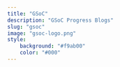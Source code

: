 ```yaml
---
title: "GSoC"
description: "GSoC Progress Blogs"
slug: "gsoc"
image: "gsoc-logo.png"
style:
    background: "#f9ab00"
    color: "#000"
---
```

